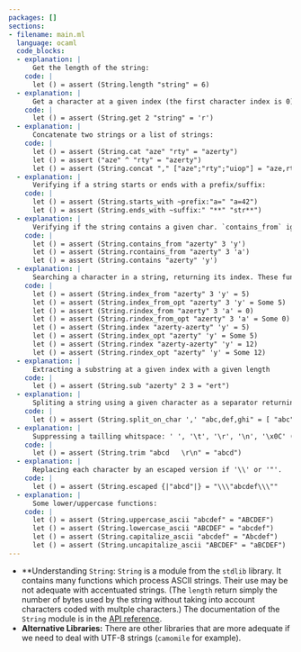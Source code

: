 ```yaml
---
packages: []
sections:
- filename: main.ml
  language: ocaml
  code_blocks:
  - explanation: |
      Get the length of the string:
    code: |
      let () = assert (String.length "string" = 6)
  - explanation: |
      Get a character at a given index (the first character index is 0):
    code: |
      let () = assert (String.get 2 "string" = 'r')
  - explanation: |
      Concatenate two strings or a list of strings:
    code: |
      let () = assert (String.cat "aze" "rty" = "azerty")
      let () = assert ("aze" ^ "rty" = "azerty")
      let () = assert (String.concat "," ["aze";"rty";"uiop"] = "aze,rty,uiop"])
  - explanation: |
      Verifying if a string starts or ends with a prefix/suffix:
    code: |
      let () = assert (String.starts_with ~prefix:"a=" "a=42")
      let () = assert (String.ends_with ~suffix:" "**" "str**")
  - explanation: |
      Verifying if the string contains a given char. `contains_from` ignore characters before a given index. `rcontains_from` ignore characters after the given index. (The character pointed by the index is always considered).
    code: |
      let () = assert (String.contains_from "azerty" 3 'y')
      let () = assert (String.rcontains_from "azerty" 3 'a')
      let () = assert (String.contains "azerty" 'y')
  - explanation: |
      Searching a character in a string, returning its index. These functions are similar to the previous ones. The `_opt` versions return `None` if the character is not found, and `Some index` if it exists. The other functions raise a `Not_found` if no characters are found. The `r` functions search backward from the index (or the end with `rindex`).
    code: |
      let () = assert (String.index_from "azerty" 3 'y' = 5)
      let () = assert (String.index_from_opt "azerty" 3 'y' = Some 5)
      let () = assert (String.rindex_from "azerty" 3 'a' = 0)
      let () = assert (String.rindex_from_opt "azerty" 3 'a' = Some 0)
      let () = assert (String.index "azerty-azerty" 'y' = 5)
      let () = assert (String.index_opt "azerty" 'y' = Some 5)
      let () = assert (String.rindex "azerty-azerty" 'y' = 12)
      let () = assert (String.rindex_opt "azerty" 'y' = Some 12)
  - explanation: |
      Extracting a substring at a given index with a given length
    code: |
      let () = assert (String.sub "azerty" 2 3 = "ert")
  - explanation: |
      Spliting a string using a given character as a separator returning a list of substrings:
    code: |
      let () = assert (String.split_on_char ',' "abc,def,ghi" = [ "abc"; "def"; "ghi"])
  - explanation: |
      Suppressing a tailling whitspace: ' ', '\t', '\r', '\n', '\x0C' (form-feed)
    code: |
      let () = assert (String.trim "abcd   \r\n" = "abcd")
  - explanation: |
      Replacing each character by an escaped version if '\\' or '"'.
    code: |
      let () = assert (String.escaped {|"abcd"|} = "\\\"abcdef\\\""
  - explanation: |
      Some lower/uppercase functions:
    code: |
      let () = assert (String.uppercase_ascii "abcdef" = "ABCDEF")
      let () = assert (String.lowercase_ascii "ABCDEF" = "abcdef")
      let () = assert (String.capitalize_ascii "abcdef" = "Abcdef")
      let () = assert (String.uncapitalize_ascii "ABCDEF" = "aBCDEF")
---
```


- **Understanding `String`: `String` is a module from the `stdlib` library. It contains many functions which process ASCII strings. Their use may be not adequate with accentuated strings. (The `length` return simply the number of bytes used by the string without taking into account characters coded with multple characters.) The documentation of the `String` module is in the [API reference](https://v2.ocaml.org/api/Stdlib.String.html).
- **Alternative Libraries:** There are other libraries that are more adequate if we need to deal with UTF-8 strings (`camomile` for example).
